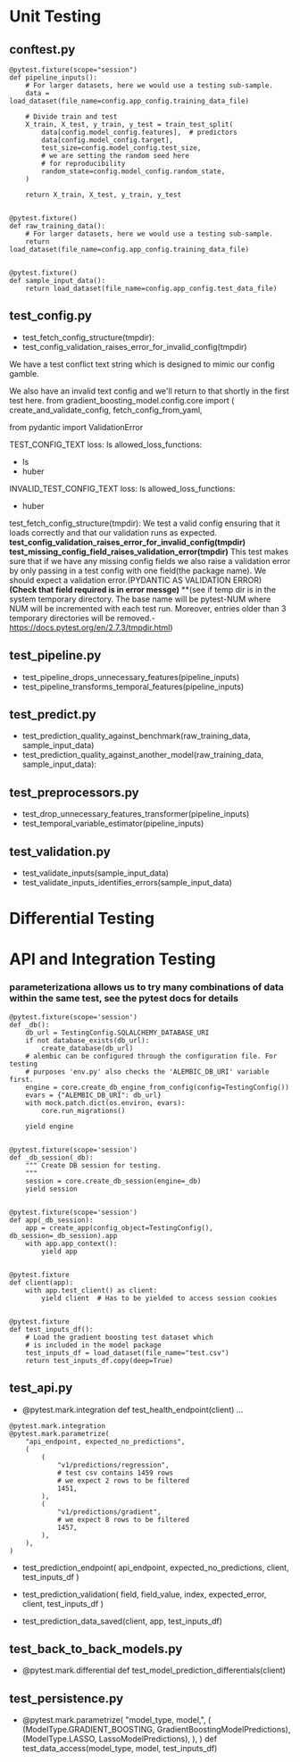 # Unit Testing

## conftest.py	
```
@pytest.fixture(scope="session")
def pipeline_inputs():
    # For larger datasets, here we would use a testing sub-sample.
    data = load_dataset(file_name=config.app_config.training_data_file)

    # Divide train and test
    X_train, X_test, y_train, y_test = train_test_split(
        data[config.model_config.features],  # predictors
        data[config.model_config.target],
        test_size=config.model_config.test_size,
        # we are setting the random seed here
        # for reproducibility
        random_state=config.model_config.random_state,
    )

    return X_train, X_test, y_train, y_test


@pytest.fixture()
def raw_training_data():
    # For larger datasets, here we would use a testing sub-sample.
    return load_dataset(file_name=config.app_config.training_data_file)


@pytest.fixture()
def sample_input_data():
    return load_dataset(file_name=config.app_config.test_data_file)
```

## test_config.py	

- test_fetch_config_structure(tmpdir):
- test_config_validation_raises_error_for_invalid_config(tmpdir)

We have a test conflict text string which is designed to mimic our config gamble.

We also have an invalid text config and we'll return to that shortly in the first test here.
from gradient_boosting_model.config.core import (
    create_and_validate_config,
    fetch_config_from_yaml,

from pydantic import ValidationError


TEST_CONFIG_TEXT 
loss: ls
allowed_loss_functions:
  - ls
  - huber

INVALID_TEST_CONFIG_TEXT 
loss: ls
allowed_loss_functions:
  - huber
  
  
test_fetch_config_structure(tmpdir):
We test a valid config ensuring that it loads correctly and that our validation runs as expected.
**test_config_validation_raises_error_for_invalid_config(tmpdir)**
**test_missing_config_field_raises_validation_error(tmpdir)**
This test makes sure that if we have any missing config fields we also raise a validation error by only passing in a test config with one field(the package name). We should  expect a validation error.(PYDANTIC AS VALIDATION ERROR)  **(Check that  field required is in error messge)** **(see if temp dir is in the system temporary directory. The base name will be pytest-NUM where NUM will be incremented with each test run. Moreover, entries older than 3 temporary directories will be removed.- https://docs.pytest.org/en/2.7.3/tmpdir.html)
## test_pipeline.py	

- test_pipeline_drops_unnecessary_features(pipeline_inputs)
- test_pipeline_transforms_temporal_features(pipeline_inputs)
## test_predict.py	

- test_prediction_quality_against_benchmark(raw_training_data, sample_input_data)
- test_prediction_quality_against_another_model(raw_training_data, sample_input_data):
## test_preprocessors.py	

- test_drop_unnecessary_features_transformer(pipeline_inputs)
- test_temporal_variable_estimator(pipeline_inputs)

## test_validation.py

- test_validate_inputs(sample_input_data)
- test_validate_inputs_identifies_errors(sample_input_data)

# Differential Testing
# API and Integration Testing

### parameterizationa allows us to try many combinations of data within the same test, see the pytest docs for details 

```
@pytest.fixture(scope='session')
def _db():
    db_url = TestingConfig.SQLALCHEMY_DATABASE_URI
    if not database_exists(db_url):
        create_database(db_url)
    # alembic can be configured through the configuration file. For testing
    # purposes 'env.py' also checks the 'ALEMBIC_DB_URI' variable first.
    engine = core.create_db_engine_from_config(config=TestingConfig())
    evars = {"ALEMBIC_DB_URI": db_url}
    with mock.patch.dict(os.environ, evars):
        core.run_migrations()

    yield engine


@pytest.fixture(scope='session')
def _db_session(_db):
    """ Create DB session for testing.
    """
    session = core.create_db_session(engine=_db)
    yield session


@pytest.fixture(scope='session')
def app(_db_session):
    app = create_app(config_object=TestingConfig(), db_session=_db_session).app
    with app.app_context():
        yield app


@pytest.fixture
def client(app):
    with app.test_client() as client:
        yield client  # Has to be yielded to access session cookies


@pytest.fixture
def test_inputs_df():
    # Load the gradient boosting test dataset which
    # is included in the model package
    test_inputs_df = load_dataset(file_name="test.csv")
    return test_inputs_df.copy(deep=True)
```

## test_api.py
- @pytest.mark.integration
  def test_health_endpoint(client)
...
```
@pytest.mark.integration
@pytest.mark.parametrize(
    "api_endpoint, expected_no_predictions",
    (
        (
            "v1/predictions/regression",
            # test csv contains 1459 rows
            # we expect 2 rows to be filtered
            1451,
        ),
        (
            "v1/predictions/gradient",
            # we expect 8 rows to be filtered
            1457,
        ),
    ),
)
```
-  test_prediction_endpoint(
    api_endpoint, expected_no_predictions, client, test_inputs_df
    )

- test_prediction_validation(
    field, field_value, index, expected_error, client, test_inputs_df
    )
 
- test_prediction_data_saved(client, app, test_inputs_df)

## test_back_to_back_models.py
- @pytest.mark.differential
  def test_model_prediction_differentials(client)
  
  

## test_persistence.py
- @pytest.mark.parametrize(
        "model_type, model,",
        (
            (ModelType.GRADIENT_BOOSTING, GradientBoostingModelPredictions),
            (ModelType.LASSO, LassoModelPredictions),
        ),
        )
        def test_data_access(model_type, model, test_inputs_df)
